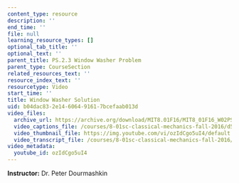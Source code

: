 ```yaml
---
content_type: resource
description: ''
end_time: ''
file: null
learning_resource_types: []
optional_tab_title: ''
optional_text: ''
parent_title: PS.2.3 Window Washer Problem
parent_type: CourseSection
related_resources_text: ''
resource_index_text: ''
resourcetype: Video
start_time: ''
title: Window Washer Solution
uid: b04dac83-2e14-6064-9161-7bcefaab013d
video_files:
  archive_url: https://archive.org/download/MIT8.01F16/MIT8_01F16_W02PS01v03_2_360p.mp4
  video_captions_file: /courses/8-01sc-classical-mechanics-fall-2016/d5a89d8ef9e452a083b2de3c03114cb1_ozIdCgo5uI4.vtt
  video_thumbnail_file: https://img.youtube.com/vi/ozIdCgo5uI4/default.jpg
  video_transcript_file: /courses/8-01sc-classical-mechanics-fall-2016/d3761f23552dae516e125d7370e004fa_ozIdCgo5uI4.pdf
video_metadata:
  youtube_id: ozIdCgo5uI4
---
```


**Instructor:** Dr. Peter Dourmashkin